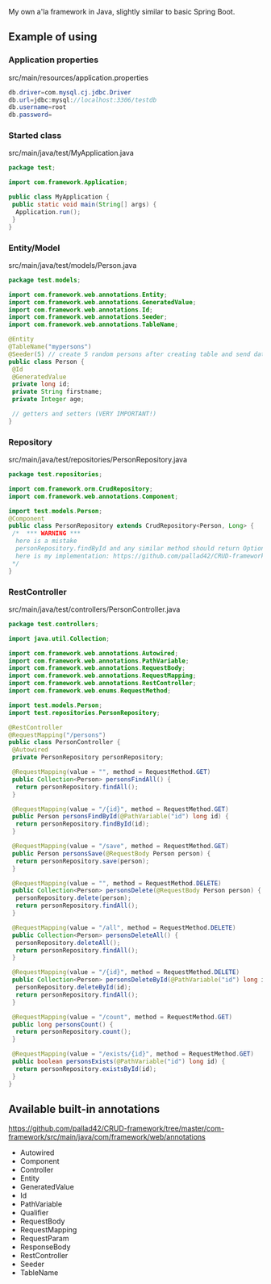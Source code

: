 My own a'la framework in Java, slightly similar to basic Spring Boot.

## Example of using
### Application properties
src/main/resources/application.properties
```java
db.driver=com.mysql.cj.jdbc.Driver
db.url=jdbc:mysql://localhost:3306/testdb
db.username=root
db.password=
```

### Started class
src/main/java/test/MyApplication.java
```java
package test;

import com.framework.Application;

public class MyApplication {
 public static void main(String[] args) {
  Application.run();	
 }	
}
```

### Entity/Model
src/main/java/test/models/Person.java
```java
package test.models;

import com.framework.web.annotations.Entity;
import com.framework.web.annotations.GeneratedValue;
import com.framework.web.annotations.Id;
import com.framework.web.annotations.Seeder;
import com.framework.web.annotations.TableName;

@Entity
@TableName("mypersons")
@Seeder(5) // create 5 random persons after creating table and send data to database
public class Person {
 @Id
 @GeneratedValue
 private long id;
 private String firstname;
 private Integer age;

 // getters and setters (VERY IMPORTANT!)
}
```

### Repository
src/main/java/test/repositories/PersonRepository.java
```java
package test.repositories;

import com.framework.orm.CrudRepository;
import com.framework.web.annotations.Component;

import test.models.Person;
@Component
public class PersonRepository extends CrudRepository<Person, Long> {
 /*  *** WARNING ***
  here is a mistake
  personRepository.findById and any similar method should return Optional<T> ;/
  here is my implementation: https://github.com/pallad42/CRUD-framework/blob/master/com-framework/src/main/java/com/framework/orm/CrudRepository.java
 */
}
```

### RestController
src/main/java/test/controllers/PersonController.java
```java
package test.controllers;

import java.util.Collection;

import com.framework.web.annotations.Autowired;
import com.framework.web.annotations.PathVariable;
import com.framework.web.annotations.RequestBody;
import com.framework.web.annotations.RequestMapping;
import com.framework.web.annotations.RestController;
import com.framework.web.enums.RequestMethod;

import test.models.Person;
import test.repositories.PersonRepository;

@RestController
@RequestMapping("/persons")
public class PersonController {
 @Autowired
 private PersonRepository personRepository;

 @RequestMapping(value = "", method = RequestMethod.GET)
 public Collection<Person> personsFindAll() {
  return personRepository.findAll();
 }

 @RequestMapping(value = "/{id}", method = RequestMethod.GET)
 public Person personsFindById(@PathVariable("id") long id) {
  return personRepository.findById(id);
 }

 @RequestMapping(value = "/save", method = RequestMethod.GET)
 public Person personsSave(@RequestBody Person person) {
  return personRepository.save(person);
 }

 @RequestMapping(value = "", method = RequestMethod.DELETE)
 public Collection<Person> personsDelete(@RequestBody Person person) {
  personRepository.delete(person);
  return personRepository.findAll();
 }

 @RequestMapping(value = "/all", method = RequestMethod.DELETE)
 public Collection<Person> personsDeleteAll() {
  personRepository.deleteAll();
  return personRepository.findAll();
 }

 @RequestMapping(value = "/{id}", method = RequestMethod.DELETE)
 public Collection<Person> personsDeleteById(@PathVariable("id") long id) {
  personRepository.deleteById(id);
  return personRepository.findAll();
 }

 @RequestMapping(value = "/count", method = RequestMethod.GET)
 public long personsCount() {
  return personRepository.count();
 }

 @RequestMapping(value = "/exists/{id}", method = RequestMethod.GET)
 public boolean personsExists(@PathVariable("id") long id) {
  return personRepository.existsById(id);
 }
}
```

## Available built-in annotations
https://github.com/pallad42/CRUD-framework/tree/master/com-framework/src/main/java/com/framework/web/annotations
- Autowired
- Component
- Controller
- Entity
- GeneratedValue
- Id
- PathVariable
- Qualifier
- RequestBody
- RequestMapping
- RequestParam
- ResponseBody
- RestController
- Seeder
- TableName
